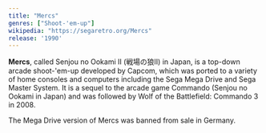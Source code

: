 ```yaml
---
title: "Mercs"
genres: ["Shoot-'em-up"]
wikipedia: "https://segaretro.org/Mercs"
release: '1990'
---
```

**Mercs**, called Senjou no Ookami II (戦場の狼II) in Japan, is a top-down arcade shoot-'em-up developed by Capcom, which was ported to a variety of home consoles and computers including the Sega Mega Drive and Sega Master System. It is a sequel to the arcade game Commando (Senjou no Ookami in Japan) and was followed by Wolf of the Battlefield: Commando 3 in 2008.

The Mega Drive version of Mercs was banned from sale in Germany. 